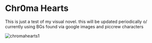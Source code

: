 # Chr0ma Hearts
This is just a test of my visual novel. this will be updated periodically 
o/
currently using BGs found via google images and piccrew characters



![chromahearts1](https://user-images.githubusercontent.com/117401892/199876886-1bb23c8a-b7a1-457b-bd96-5a387a11a5a9.png)
